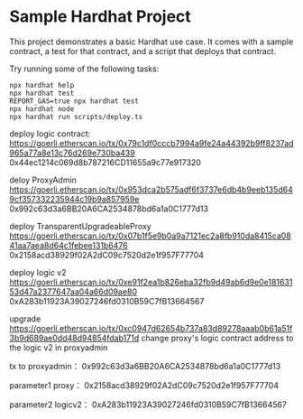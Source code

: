 # Sample Hardhat Project

This project demonstrates a basic Hardhat use case. It comes with a sample contract, a test for that contract, and a script that deploys that contract.

Try running some of the following tasks:

```shell
npx hardhat help
npx hardhat test
REPORT_GAS=true npx hardhat test
npx hardhat node
npx hardhat run scripts/deploy.ts
```

deploy logic contract:
https://goerli.etherscan.io/tx/0x79c1df0cccb7994a9fe24a44392b9ff8237ad965a77a8e13c76d269e730ba439
0x44ec1214c069d8b787216CD11655a9c77e917320

deloy ProxyAdmin
https://goerli.etherscan.io/tx/0x953dca2b575adf6f3737e6db4b9eeb135d649cf357332235944c19b9a857959e
0x992c63d3a6BB20A6CA2534878bd6a1a0C1777d13

deploy TransparentUpgradeableProxy
https://goerli.etherscan.io/tx/0x07b1f5e9b0a9a7121ec2a8fb910da8415ca0841aa7aea8d64c1febee131b6476
0x2158acd38929f02A2dC09c7520d2e1f957F77704

deploy logic v2
https://goerli.etherscan.io/tx/0xe91f2ea1b826eba32fb9d49ab6d9e0e18163153d47a2377647aa04a66d09ae80
0xA283b11923A39027246fd0310B59C7fB13664567

upgrade
https://goerli.etherscan.io/tx/0xc0947d62654b737a83d89278aaab0b61a51f3b9d689ae0dd48d94854fdab171d
change proxy's logic contract address  to the logic v2 in proxyadmin

tx to proxyadmin：
0x992c63d3a6BB20A6CA2534878bd6a1a0C1777d13

parameter1 proxy：
0x2158acd38929f02A2dC09c7520d2e1f957F77704

parameter2 logicv2：
0xA283b11923A39027246fd0310B59C7fB13664567